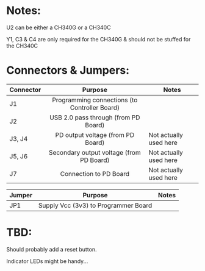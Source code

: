 # Notes:
U2 can be either a CH340G or a CH340C

Y1, C3 & C4 are only required for the CH340G & should not be stuffed for the CH340C

# Connectors & Jumpers:

| Connector | Purpose                                             | Notes                         |
| --------- |:---------------------------------------------------:| ------------------------------|
| J1        | Programming connections (to Controller Board)       |                               |
| J2        | USB 2.0 pass through (from PD Board)                |                               |
| J3, J4    | PD output voltage (from PD Board)                   | Not actually used here        |
| J5, J6    | Secondary output voltage (from PD Board)            | Not actually used here        |
| J7        | Connection to PD Board                              | Not actually used here        |

| Jumper    | Purpose                              | Notes                         |
| --------- |:------------------------------------:| ------------------------------|
| JP1       | Supply Vcc (3v3) to Programmer Board |                               |

# TBD:

Should probably add a reset button.

Indicator LEDs might be handy...
